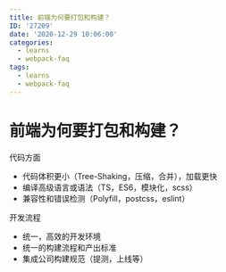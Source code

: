 ```yaml
---
title: 前端为何要打包和构建？
ID: '27209'
date: '2020-12-29 10:06:00'
categories:
  - learns
  - webpack-faq
tags:
  - learns
  - webpack-faq
---
```


# 前端为何要打包和构建？

代码方面

- 代码体积更小（Tree-Shaking，压缩，合并），加载更快
- 编译高级语言或语法（TS，ES6，模块化，scss）
- 兼容性和错误检测（Polyfill，postcss，eslint）

开发流程

- 统一，高效的开发环境
- 统一的构建流程和产出标准
- 集成公司构建规范（提测，上线等）
 
 
 
 
